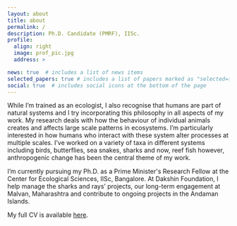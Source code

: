 ```yaml
---
layout: about
title: about
permalink: /
description: Ph.D. Candidate (PMRF), IISc. 
profile:
  align: right
  image: prof_pic.jpg
  address: >

news: true  # includes a list of news items
selected_papers: true # includes a list of papers marked as "selected={true}"
social: true  # includes social icons at the bottom of the page
---
```


While I’m trained as an ecologist, I also recognise that humans are part of natural systems and I try incorporating this philosophy in all aspects of my work. My research deals with how the behaviour of individual animals creates and affects large scale patterns in ecosystems. I’m particularly interested in how humans who interact with these system alter processes at multiple scales. I’ve worked on a variety of taxa in different systems including birds, butterflies, sea snakes, sharks and now, reef fish however, anthropogenic change has been the central theme of my work. 

I’m currently pursuing my Ph.D. as a Prime Minister's Research Fellow at the Center for Ecological Sciences, IISc, Bangalore. At Dakshin Foundation, I help manage the sharks and rays’ projects, our long-term engagement at Malvan, Maharashtra and contribute to ongoing projects in the Andaman Islands. 

My full CV is available [here](/assets/pdf/cv.pdf).
